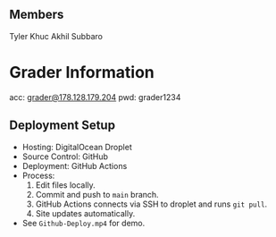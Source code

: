 ## Members

Tyler Khuc
Akhil Subbaro

# Grader Information

acc: grader@178.128.179.204
pwd: grader1234

## Deployment Setup

- Hosting: DigitalOcean Droplet
- Source Control: GitHub
- Deployment: GitHub Actions
- Process:
  1. Edit files locally.
  2. Commit and push to `main` branch.
  3. GitHub Actions connects via SSH to droplet and runs `git pull`.
  4. Site updates automatically.
- See `Github-Deploy.mp4` for demo.
